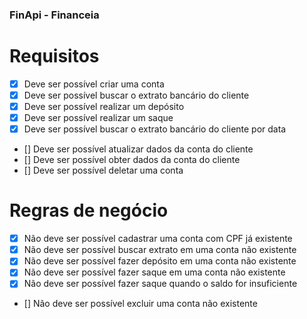 ### FinApi - Financeia

# Requisitos

-  [x] Deve ser possível criar uma conta
-  [x] Deve ser possível buscar o extrato bancário do cliente
-  [x] Deve ser possível realizar um depósito
-  [x] Deve ser possível realizar um saque
-  [x] Deve ser possível buscar o extrato bancário do cliente por data
-  [] Deve ser possível atualizar dados da conta do cliente
-  [] Deve ser possível obter dados da conta do cliente
-  [] Deve ser possível deletar uma conta
 
# Regras de negócio

-  [x] Não deve ser possível cadastrar uma conta com CPF já existente
-  [x] Não deve ser possível buscar extrato em uma conta não existente
-  [x] Não deve ser possível fazer depósito em uma conta não existente
-  [x] Não deve ser possível fazer saque em uma conta não existente
-  [x] Não deve ser possível fazer saque quando o saldo for insuficiente
-  [] Não deve ser possível excluir uma conta não existente
